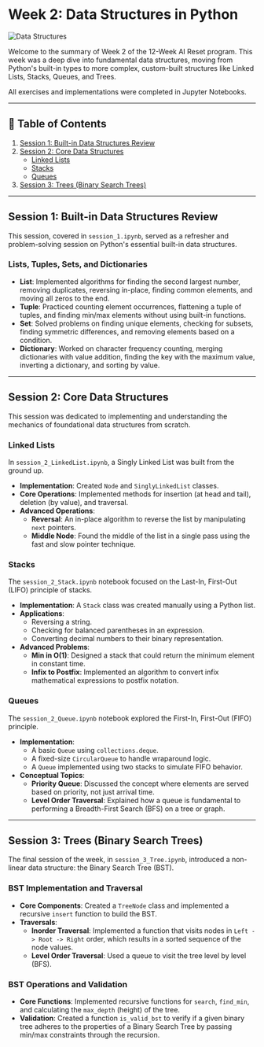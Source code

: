 # Week 2: Data Structures in Python

![Data Structures](https://media.geeksforgeeks.org/wp-content/uploads/20211021164218/pythondatastructuresmin.png)

Welcome to the summary of Week 2 of the 12-Week AI Reset program. This week was a deep dive into fundamental data structures, moving from Python's built-in types to more complex, custom-built structures like Linked Lists, Stacks, Queues, and Trees.

All exercises and implementations were completed in Jupyter Notebooks.

---

## 📝 Table of Contents

1.  [Session 1: Built-in Data Structures Review](#session-1-built-in-data-structures-review)
2.  [Session 2: Core Data Structures](#session-2-core-data-structures)
    - [Linked Lists](#linked-lists)
    - [Stacks](#stacks)
    - [Queues](#queues)
3.  [Session 3: Trees (Binary Search Trees)](#session-3-trees-binary-search-trees)

---

## Session 1: Built-in Data Structures Review

This session, covered in `session_1.ipynb`, served as a refresher and problem-solving session on Python's essential built-in data structures.

### Lists, Tuples, Sets, and Dictionaries
- **List**: Implemented algorithms for finding the second largest number, removing duplicates, reversing in-place, finding common elements, and moving all zeros to the end.
- **Tuple**: Practiced counting element occurrences, flattening a tuple of tuples, and finding min/max elements without using built-in functions.
- **Set**: Solved problems on finding unique elements, checking for subsets, finding symmetric differences, and removing elements based on a condition.
- **Dictionary**: Worked on character frequency counting, merging dictionaries with value addition, finding the key with the maximum value, inverting a dictionary, and sorting by value.

---

## Session 2: Core Data Structures

This session was dedicated to implementing and understanding the mechanics of foundational data structures from scratch.

### Linked Lists
In `session_2_LinkedList.ipynb`, a Singly Linked List was built from the ground up.
- **Implementation**: Created `Node` and `SinglyLinkedList` classes.
- **Core Operations**: Implemented methods for insertion (at head and tail), deletion (by value), and traversal.
- **Advanced Operations**:
  - **Reversal**: An in-place algorithm to reverse the list by manipulating `next` pointers.
  - **Middle Node**: Found the middle of the list in a single pass using the fast and slow pointer technique.

### Stacks
The `session_2_Stack.ipynb` notebook focused on the Last-In, First-Out (LIFO) principle of stacks.
- **Implementation**: A `Stack` class was created manually using a Python list.
- **Applications**:
  - Reversing a string.
  - Checking for balanced parentheses in an expression.
  - Converting decimal numbers to their binary representation.
- **Advanced Problems**:
  - **Min in O(1)**: Designed a stack that could return the minimum element in constant time.
  - **Infix to Postfix**: Implemented an algorithm to convert infix mathematical expressions to postfix notation.

### Queues
The `session_2_Queue.ipynb` notebook explored the First-In, First-Out (FIFO) principle.
- **Implementation**:
  - A basic `Queue` using `collections.deque`.
  - A fixed-size `CircularQueue` to handle wraparound logic.
  - A `Queue` implemented using two stacks to simulate FIFO behavior.
- **Conceptual Topics**:
  - **Priority Queue**: Discussed the concept where elements are served based on priority, not just arrival time.
  - **Level Order Traversal**: Explained how a queue is fundamental to performing a Breadth-First Search (BFS) on a tree or graph.

---

## Session 3: Trees (Binary Search Trees)

The final session of the week, in `session_3_Tree.ipynb`, introduced a non-linear data structure: the Binary Search Tree (BST).

### BST Implementation and Traversal
- **Core Components**: Created a `TreeNode` class and implemented a recursive `insert` function to build the BST.
- **Traversals**:
  - **Inorder Traversal**: Implemented a function that visits nodes in `Left -> Root -> Right` order, which results in a sorted sequence of the node values.
  - **Level Order Traversal**: Used a queue to visit the tree level by level (BFS).

### BST Operations and Validation
- **Core Functions**: Implemented recursive functions for `search`, `find_min`, and calculating the `max_depth` (height) of the tree.
- **Validation**: Created a function `is_valid_bst` to verify if a given binary tree adheres to the properties of a Binary Search Tree by passing min/max constraints through the recursion.
